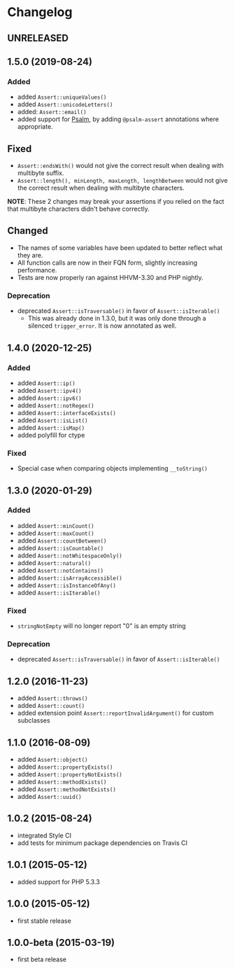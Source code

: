 Changelog
=========

## UNRELEASED

## 1.5.0 (2019-08-24)

### Added 

* added `Assert::uniqueValues()`
* added `Assert::unicodeLetters()`
* added: `Assert::email()`
* added support for [Psalm](https://github.com/vimeo/psalm), by adding `@psalm-assert` annotations where appropriate.

## Fixed

* `Assert::endsWith()` would not give the correct result when dealing with multibyte suffix. 
* `Assert::length(), minLength, maxLength, lengthBetween` would not give the correct result when dealing with multibyte characters. 

**NOTE**: These 2 changes may break your assertions if you relied on the fact that multibyte characters didn't behave correctly.

## Changed

* The names of some variables have been updated to better reflect what they are.
* All function calls are now in their FQN form, slightly increasing performance.
* Tests are now properly ran against HHVM-3.30 and PHP nightly.

### Deprecation

* deprecated `Assert::isTraversable()` in favor of `Assert::isIterable()`
  * This was already done in 1.3.0, but it was only done through a silenced `trigger_error`. It is now annotated as well.

## 1.4.0 (2020-12-25)

### Added

* added `Assert::ip()`
* added `Assert::ipv4()`
* added `Assert::ipv6()`
* added `Assert::notRegex()`
* added `Assert::interfaceExists()`
* added `Assert::isList()`
* added `Assert::isMap()`
* added polyfill for ctype

### Fixed

* Special case when comparing objects implementing `__toString()`

## 1.3.0 (2020-01-29)

### Added

* added `Assert::minCount()`
* added `Assert::maxCount()`
* added `Assert::countBetween()`
* added `Assert::isCountable()`
* added `Assert::notWhitespaceOnly()`
* added `Assert::natural()`
* added `Assert::notContains()`
* added `Assert::isArrayAccessible()`
* added `Assert::isInstanceOfAny()`
* added `Assert::isIterable()`

### Fixed

* `stringNotEmpty` will no longer report "0" is an empty string

### Deprecation

* deprecated `Assert::isTraversable()` in favor of `Assert::isIterable()`

## 1.2.0 (2016-11-23)

 * added `Assert::throws()`
 * added `Assert::count()`
 * added extension point `Assert::reportInvalidArgument()` for custom subclasses

## 1.1.0 (2016-08-09)

 * added `Assert::object()`
 * added `Assert::propertyExists()`
 * added `Assert::propertyNotExists()`
 * added `Assert::methodExists()`
 * added `Assert::methodNotExists()`
 * added `Assert::uuid()`

## 1.0.2 (2015-08-24)

 * integrated Style CI
 * add tests for minimum package dependencies on Travis CI

## 1.0.1 (2015-05-12)

 * added support for PHP 5.3.3

## 1.0.0 (2015-05-12)

 * first stable release

## 1.0.0-beta (2015-03-19)

 * first beta release
